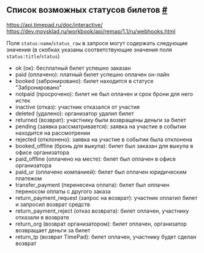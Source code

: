 ## Список возможных статусов билетов [#](http://dev.timepad.ru/api/hooks/#spisok-vozmozhnyh-statusov-biletov)

https://api.timepad.ru/doc/interactive/   
https://dev.moysklad.ru/workbook/api/remap/1.1/ru/webhooks.html   


Поля `status:name`/`status_raw` в запросе могут содержать следующие значения (в скобках указаны соответствующие значения поля `status:title`/`status`)

*   ok (ок): бесплатный билет успешно заказан
*   paid (оплачено): платный билет успешно оплачен он-лайн
*   booked (забронировано): билет находится в статусе "Забронировано"
*   notpaid (просрочено): билет не был оплачен и срок брони для него истек
*   inactive (отказ): участник отказался от участия
*   deleted (удалено): организатор удалил билет
*   returned (возврат): участнику были возвращены деньги за билет
*   pending (заявка рассматривается): заявка на участие в событии находится на рассмотрении
*   rejected (отклонено): заявка на участие в событии была отклонена
*   booked\_offline (бронь для выкупа): билет был заказан для выкупа в офисе организатора
*   paid\_offline (оплачено на месте): билет был оплачен в офисе организатора
*   paid\_ur (оплачено компанией): билет был оплачен юридическим платежом
*   transfer\_payment (перенесена оплата): билет был оплачен переносом оплаты с другого заказа
*   return\_payment\_request (запрос на возврат): участник оплатил билет и запросил возврат средств
*   return\_payment\_reject (отказ возврата): билет оплачен, участнику отказали в возврате
*   return\_org (возврат организатором): билет оплачен, организатор возвращает деньги за билет
*   return\_tp (возврат TimePad): билет оплачен, участнику будет сделан возврат
